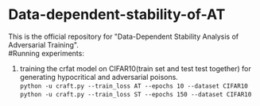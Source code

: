 # Data-dependent-stability-of-AT
This is the official repository for "Data-Dependent Stability Analysis of Adversarial Training".  
#Running experiments:  
1. training the crfat model on CIFAR10(train set and test test together) for generating hypocritical and adversarial poisons.  
```python -u craft.py --train_loss AT --epochs 10 --dataset CIFAR10```  
```python -u craft.py --train_loss ST --epochs 150 --dataset CIFAR10```

